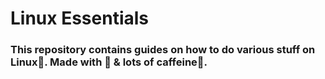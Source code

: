 # Linux Essentials
### This repository contains guides on how to do various stuff on Linux🐧. Made with 💖 &amp; lots of  caffeine🍵.
